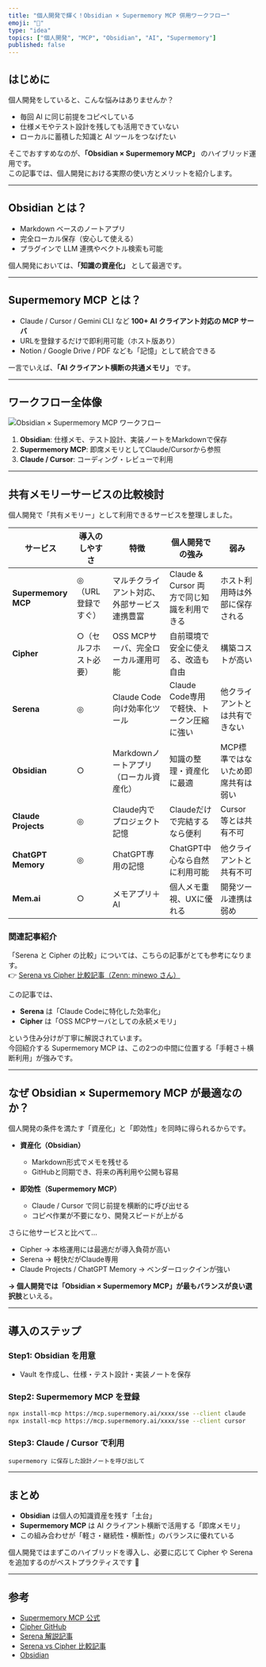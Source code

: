 ```yaml
---
title: "個人開発で輝く！Obsidian × Supermemory MCP 併用ワークフロー"
emoji: "🧠"
type: "idea"
topics: ["個人開発", "MCP", "Obsidian", "AI", "Supermemory"]
published: false
---
```


## はじめに

個人開発をしていると、こんな悩みはありませんか？

- 毎回 AI に同じ前提をコピペしている  
- 仕様メモやテスト設計を残しても活用できていない  
- ローカルに蓄積した知識と AI ツールをつなげたい  

そこでおすすめなのが、**「Obsidian × Supermemory MCP」** のハイブリッド運用です。  
この記事では、個人開発における実際の使い方とメリットを紹介します。

---

## Obsidian とは？

- Markdown ベースのノートアプリ  
- 完全ローカル保存（安心して使える）  
- プラグインで LLM 連携やベクトル検索も可能  

個人開発においては、**「知識の資産化」** として最適です。  

---

## Supermemory MCP とは？

- Claude / Cursor / Gemini CLI など **100+ AI クライアント対応の MCP サーバ**  
- URLを登録するだけで即利用可能（ホスト版あり）  
- Notion / Google Drive / PDF なども「記憶」として統合できる  

一言でいえば、**「AI クライアント横断の共通メモリ」** です。  

---

## ワークフロー全体像

![Obsidian × Supermemory MCP ワークフロー](/images/obsidian-supermemory-workflow.png)

1. **Obsidian**: 仕様メモ、テスト設計、実装ノートをMarkdownで保存  
2. **Supermemory MCP**: 即席メモリとしてClaude/Cursorから参照  
3. **Claude / Cursor**: コーディング・レビューで利用  

---

## 共有メモリーサービスの比較検討

個人開発で「共有メモリー」として利用できるサービスを整理しました。

| サービス | 導入のしやすさ | 特徴 | 個人開発での強み | 弱み |
|----------|----------------|------|-----------------|------|
| **Supermemory MCP** | ◎（URL登録ですぐ） | マルチクライアント対応、外部サービス連携豊富 | Claude & Cursor 両方で同じ知識を利用できる | ホスト利用時は外部に保存される |
| **Cipher** | ○（セルフホスト必要） | OSS MCPサーバ、完全ローカル運用可能 | 自前環境で安全に使える、改造も自由 | 構築コストが高い |
| **Serena** | ◎ | Claude Code向け効率化ツール | Claude Code専用で軽快、トークン圧縮に強い | 他クライアントとは共有できない |
| **Obsidian** | ○ | Markdownノートアプリ（ローカル資産化） | 知識の整理・資産化に最適 | MCP標準ではないため即席共有は弱い |
| **Claude Projects** | ◎ | Claude内でプロジェクト記憶 | Claudeだけで完結するなら便利 | Cursor等とは共有不可 |
| **ChatGPT Memory** | ◎ | ChatGPT専用の記憶 | ChatGPT中心なら自然に利用可能 | 他クライアントと共有不可 |
| **Mem.ai** | ○ | メモアプリ＋AI | 個人メモ重視、UXに優れる | 開発ツール連携は弱め |

### 関連記事紹介

「Serena と Cipher の比較」については、こちらの記事がとても参考になります。  
👉 [Serena vs Cipher 比較記事（Zenn: minewo さん）](https://zenn.dev/minewo/articles/serena-vs-cipher-comparison)

この記事では、

- **Serena** は「Claude Codeに特化した効率化」  
- **Cipher** は「OSS MCPサーバとしての永続メモリ」  

という住み分けが丁寧に解説されています。  
今回紹介する Supermemory MCP は、この2つの中間に位置する「手軽さ＋横断利用」が強みです。

---

## なぜ Obsidian × Supermemory MCP が最適なのか？

個人開発の条件を満たす「資産化」と「即効性」を同時に得られるからです。

- **資産化（Obsidian）**  
  - Markdown形式でメモを残せる  
  - GitHubと同期でき、将来の再利用や公開も容易  

- **即効性（Supermemory MCP）**  
  - Claude / Cursor で同じ前提を横断的に呼び出せる  
  - コピペ作業が不要になり、開発スピードが上がる  

さらに他サービスと比べて…  

- Cipher → 本格運用には最適だが導入負荷が高い  
- Serena → 軽快だがClaude専用  
- Claude Projects / ChatGPT Memory → ベンダーロックインが強い  

**→ 個人開発では「Obsidian × Supermemory MCP」が最もバランスが良い選択肢**といえる。

---

## 導入のステップ

### Step1: Obsidian を用意

- Vault を作成し、仕様・テスト設計・実装ノートを保存  

### Step2: Supermemory MCP を登録

```bash
npx install-mcp https://mcp.supermemory.ai/xxxx/sse --client claude
npx install-mcp https://mcp.supermemory.ai/xxxx/sse --client cursor
```

### Step3: Claude / Cursor で利用

```
supermemory に保存した設計ノートを呼び出して
```

---

## まとめ

- **Obsidian** は個人の知識資産を残す「土台」  
- **Supermemory MCP** は AI クライアント横断で活用する「即席メモリ」  
- この組み合わせが「軽さ・継続性・横断性」のバランスに優れている  

個人開発ではまずこのハイブリッドを導入し、必要に応じて Cipher や Serena を追加するのがベストプラクティスです 🚀

---

## 参考

- [Supermemory MCP 公式](https://mcp.supermemory.ai/)  
- [Cipher GitHub](https://github.com/byterover/cipher)  
- [Serena 解説記事](https://zenn.dev/aki_think/articles/c4f5b2a75ff4d4)  
- [Serena vs Cipher 比較記事 ](https://zenn.dev/minewo/articles/serena-vs-cipher-comparison)  
- [Obsidian](https://obsidian.md/)  
